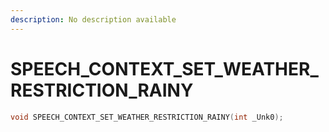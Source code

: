 ```yaml
---
description: No description available 
---
```


# SPEECH_CONTEXT_SET_WEATHER_RESTRICTION_RAINY

```cpp
void SPEECH_CONTEXT_SET_WEATHER_RESTRICTION_RAINY(int _Unk0);
```
